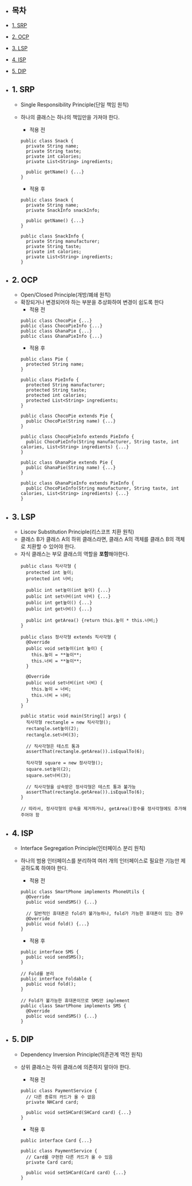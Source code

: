 - ## 목차
- [1. SRP](#1-srp)
- [2. OCP](#2-ocp)
- [3. LSP](#3-lsp)
- [4. ISP](#4-isp)
- [5. DIP](#5-dip)

- ## 1. SRP
  - Single Responsibility Principle(단일 책임 원칙)
  - 하나의 클래스는 하나의 책임만을 가져야 한다.
    - 적용 전
    ```
    public class Snack {
      private String name;
      private String taste;
      private int calories;
      private List<String> ingredients;

      public getName() {...}
    }
    ```

    - 적용 후
    ```
    public class Snack {
      private String name;
      private SnackInfo snackInfo;

      public getName() {...}
    }

    public class SnackInfo {
      private String manufacturer;
      private String taste;
      private int calories;
      private List<String> ingredients;
    }
    ```

- ## 2. OCP
  - Open/Closed Principle(개방/폐쇄 원칙)
  - 확장되거나 변경되어야 하는 부분을 추상화하여 변경이 쉽도록 한다
    - 적용 전
    ```
    public class ChocoPie {...}
    public class ChocoPieInfo {...}
    public class GhanaPie {...}
    public class GhanaPieInfo {...}
    ```
    - 적용 후
    ```
    public class Pie {
      protected String name;
    }

    public class PieInfo {
      protected String manufacturer;
      protected String taste;
      protected int calories;
      protected List<String> ingredients;
    }

    public class ChocoPie extends Pie {
      public ChocoPie(String name) {...}
    }

    public class ChocoPieInfo extends PieInfo {
      public ChocoPieInfo(String manufacturer, String taste, int calories, List<String> ingredients) {...}
    }

    public class GhanaPie extends Pie {
      public GhanaPie(String name) {...}
    }

    public class GhanaPieInfo extends PieInfo {
      public ChocoPieInfo(String manufacturer, String taste, int calories, List<String> ingredients) {...}
    }
    ```

- ## 3. LSP
  - Liscov Substitution Principle(리스코프 치환 원칙)
  - 클래스 B가 클래스 A의 하위 클래스라면, 클래스 A의 객체를 클래스 B의 객체로 치환할 수 있어야 한다.
  - 자식 클래스는 부모 클래스의 역할을 **포함**해야한다.
    ```
    public class 직사각형 {
      protected int 높이;
      protected int 너비;

      public int set높이(int 높이) {...}
      public int set너비(int 너비) {...}
      public int get높이() {...}
      public int get너비() {...}

      public int getArea() {return this.높이 * this.너비;}
    }

    public class 정사각형 extends 직사각형 {
      @Override
      public void set높이(int 높이) {
        this.높이 = **높이**;
        this.너비 = **높이**;
      }

      @Override
      public void set너비(int 너비) {
        this.높이 = 너비;
        this.너비 = 너비;
      }
    }

    public static void main(String[] args) {
      직사각형 rectangle = new 직사각형();
      rectangle.set높이(2);
      rectangle.set너비(3);

      // 직사각형은 테스트 통과
      assertThat(rectangle.getArea()).isEqualTo(6);

      직사각형 square = new 정사각형();
      square.set높이(2);
      square.set너비(3);

      // 직사각형을 상속받은 정사각형은 테스트 통과 불가능
      assertThat(rectangle.getArea()).isEqualTo(6);
    }

    // 따라서, 정사각형의 상속을 제거하거나, getArea()함수를 정사각형에도 추가해주어야 함
    ```

- ## 4. ISP
  - Interface Segregation Principle(인터페이스 분리 원칙)
  - 하나의 범용 인터페이스를 분리하여 여러 개의 인터페이스로 필요한 기능만 제공하도록 하여야 한다.
    - 적용 전
    ```
    public class SmartPhone implements PhoneUtils {
      @Override
      public void sendSMS() {...}
      
      // 일반적인 휴대폰은 fold가 불가능하나, fold가 가능한 휴대폰이 있는 경우
      @Override
      public void fold() {...}
    }
    ```
    
    - 적용 후
    ```
    public interface SMS {
      public void sendSMS();
    }
    
    // Fold를 분리
    public interface Foldable {
      public void fold();
    }
    
    // Fold가 불가능한 휴대폰이므로 SMS만 implement
    public class SmartPhone implements SMS {
      @Override
      public void sendSMS() {...}
    }
    ```
    
- ## 5. DIP
  - Dependency Inversion Principle(의존관계 역전 원칙)
  - 상위 클래스는 하위 클래스에 의존하지 말아야 한다.
    - 적용 전
    ```
    public class PaymentService {
      // 다른 종류의 카드가 올 수 없음
      private NHCard card;
      
      public void setSHCard(SHCard card) {...}
    }
    ```
    
    - 적용 후
    ```
    public interface Card {...}
    
    public class PaymentService {
      // Card를 구현한 다른 카드가 올 수 있음
      private Card card;
      
      public void setSHCard(Card card) {...}
    }
    ```
